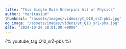 ```yaml
---
title: "This Single Rule Underpins All of Physics"
author: "Veritasium"
thumbnail: "/assets/images/videos/yt_Q10_srZ-pbs.jpg"
og_image: "/assets/images/videos/yt_Q10_srZ-pbs.jpg"
date: "2024-10-29 18:01:00 +0000"
---
```


{% youtube_tag Q10_srZ-pbs %}

